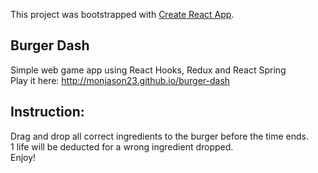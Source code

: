 This project was bootstrapped with [Create React App](https://github.com/facebook/create-react-app).

## Burger Dash

Simple web game app using React Hooks, Redux and React Spring <br/>
Play it here: http://monjason23.github.io/burger-dash <br/>

## Instruction:

Drag and drop all correct ingredients to the burger before the time ends. <br/>
1 life will be deducted for a wrong ingredient dropped. <br/>
Enjoy! 
